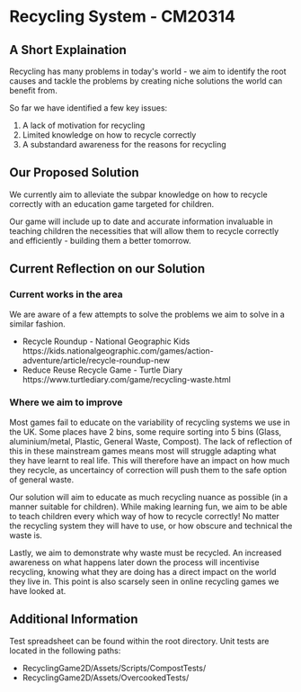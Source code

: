 <h1>Recycling System - CM20314</h1>
<h2>A Short Explaination</h2>
<p>Recycling has many problems in today's world - we aim to identify the root causes and tackle the problems by creating niche solutions the world can benefit from.</p>
<p>So far we have identified a few key issues:</p>
<ol>
  <li>A lack of motivation for recycling</li>
  <li>Limited knowledge on how to recycle correctly</li>
  <li>A substandard awareness for the reasons for recycling</li>
</ol>
<h2>Our Proposed Solution</h2>
<p>We currently aim to alleviate the subpar knowledge on how to recycle correctly with an education game targeted for children.</p>
<p>Our game will include up to date and accurate information invaluable in teaching children the necessities that will allow them to recycle correctly and efficiently - building them a better tomorrow.</p>
<h2>Current Reflection on our Solution</h2>
<h3>Current works in the area </h3>
<p>We are aware of a few attempts to solve the problems we aim to solve in a similar fashion.</p>
<ul>
  <li> Recycle Roundup - National Geographic Kids https://kids.nationalgeographic.com/games/action-adventure/article/recycle-roundup-new </li>
  <li> Reduce Reuse Recycle Game - Turtle Diary https://www.turtlediary.com/game/recycling-waste.html </li>
</ul>
<h3>Where we aim to improve</h3>
<p>Most games fail to educate on the variability of recycling systems we use in the UK. Some places have 2 bins, some require sorting into 5 bins (Glass, aluminium/metal, Plastic, General Waste, Compost). The lack of reflection of this in these mainstream games means most will struggle adapting what they have learnt to real life. This will therefore have an impact on how much they recycle, as uncertaincy of correction will push them to the safe option of general waste.</p>
<p>Our solution will aim to educate as much recycling nuance as possible (in a manner suitable for children). While making learning fun, we aim to be able to teach children every which way of how to recycle correctly! No matter the recycling system they will have to use, or how obscure and technical the waste is.</p>
<p>Lastly, we aim to demonstrate why waste must be recycled. An increased awareness on what happens later down the process will incentivise recycling, knowing what they are doing has a direct impact on the world they live in. This point is also scarsely seen in online recycling games we have looked at.</p>

<h2>Additional Information</h2>
<p>Test spreadsheet can be found within the root directory. Unit tests are located in the following paths:</p>
<ul>
  <li>RecyclingGame2D/Assets/Scripts/CompostTests/</li>
  <li>RecyclingGame2D/Assets/OvercookedTests/</li>
</ul>


